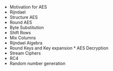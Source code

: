 * Motivation for AES
* Rijndael
* Structure AES
* Round AES
* Byte Substitution
* Shift Rows
* Mix Columns
* Rijndael Algebra
* Round Keys and Key expansion * AES Decryption
* Stream Ciphers
* RC4
* Random number generation
